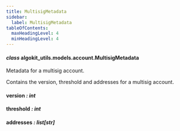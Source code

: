 ```yaml
---
title: MultisigMetadata
sidebar:
  label: MultisigMetadata
tableOfContents:
  maxHeadingLevel: 4
  minHeadingLevel: 4
---
```


#### _class_ algokit_utils.models.account.MultisigMetadata

Metadata for a multisig account.

Contains the version, threshold and addresses for a multisig account.

#### version _: int_

#### threshold _: int_

#### addresses _: list[str]_
